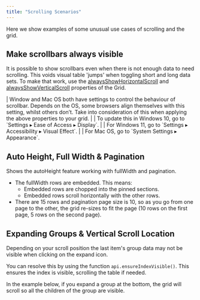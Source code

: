 ```yaml
---
title: "Scrolling Scenarios"
---
```


Here we show examples of some unusual use cases of scrolling and the grid.

## Make scrollbars always visible

It is possible to show scrollbars even when there is not enough data to need scrolling. This voids visual table 'jumps' when toggling short and long data sets. To make that work, use the [alwaysShowHorizontalScroll](/grid-options/#reference-scrolling-alwaysShowHorizontalScroll) and [alwaysShowVerticalScroll](/grid-options/#reference-scrolling-alwaysShowVerticalScroll) properties of the Grid.

<note>
| Window and Mac OS both have settings to control the behaviour of scrollbar. Depends on the OS, some browsers align themselves with this setting, whilst others don’t. Take into consideration of this when applying the above properties to your grid.
| 
| To update this in Windows 10, go to `Settings ▸ Ease of Access ▸ Display`. 
| 
| For Windows 11, go to `Settings ▸ Accessibility ▸ Visual Effect`. 
|
| For Mac OS, go to `System Settings ▸ Appearance`.
</note>

<grid-example title='Always visible scrollbars' name='scrollbars' type='generated'></grid-example>


## Auto Height, Full Width & Pagination

Shows the autoHeight feature working with fullWidth and pagination.

- The fullWidth rows are embedded. This means:
    - Embedded rows are chopped into the pinned sections.
    - Embedded rows scroll horizontally with the other rows.
- There are 15 rows and pagination page size is 10, so as you go from one page to the other, the grid re-sizes to fit the page (10 rows on the first page, 5 rows on the second page).

<grid-example title='Auto Height & Full Width' name='auto-height-full-width' type='mixed' options='{ "enterprise": true, "modules": ["clientside", "rowgrouping" ], "noStyle": 1 }'></grid-example>

## Expanding Groups & Vertical Scroll Location

Depending on your scroll position the last item's group data may not be visible when clicking on the expand icon.

You can resolve this by using the function `api.ensureIndexVisible()`. This ensures the index is visible, scrolling the table if needed.

In the example below, if you expand a group at the bottom, the grid will scroll so all the children of the group are visible.

<grid-example title='Row Group Scroll' name='row-group-scroll' type='generated' options='{ "enterprise": true, "modules": ["clientside", "rowgrouping" ] }'></grid-example>
